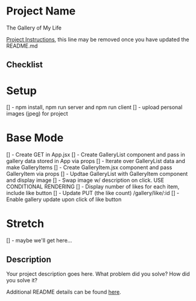 # Project Name

The Gallery of My Life

[Project Instructions](./INSTRUCTIONS.md), this line may be removed once you have updated the README.md

## Checklist

# Setup
[] - npm install, npm run server and npm run client
[] - upload personal images (jpeg) for project

# Base Mode
[] - Create GET in App.jsx 
[] - Create GalleryList component and pass in gallery data stored in App via props
[] - Iterate over GalleryList data and make GalleryItems
[] - Create GalleryItem.jsx component and pass GalleryItem via props
[] - Updtae GalleryList with GalleryItem component and display image
[] - Swap image w/ description on click. USE CONDITIONAL RENDERING
[] - Display number of likes for each item, include like button
[] - Update PUT (the like count) /gallery/like/:id
[] - Enable gallery update upon click of like button 

# Stretch
[] - maybe we'll get here... 

## Description

Your project description goes here. What problem did you solve? How did you solve it?

Additional README details can be found [here](https://github.com/PrimeAcademy/readme-template/blob/master/README.md).
